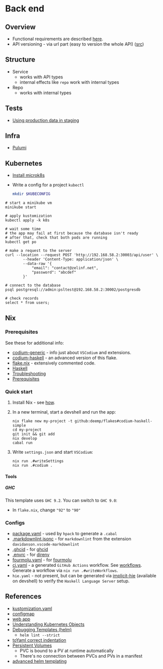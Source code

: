 # Back end

## Overview

- Functional requirements are described [here](https://github.com/fullstack-development/haskell-internship/blob/master/server-task.md).
- API versioning - via url part (easy to version the whole API) ([src](https://usecsv.com/community/api-versioning))

## Structure

- Service
  - works with API types
  - internal effects like `repo` work with internal types
- Repo
  - works with internal types

## Tests

- [Using production data in staging](https://help.cloud66.com/docs/databases/using-master-data-staging)

## Infra

- [Pulumi](https://www.pulumi.com/)

## Kubernetes

- [Install microk8s](https://microk8s.io/docs/getting-started)

- Write a config for a project `kubectl`

    ```sh
    mkdir $KUBECONFIG
    ```

```console
# start a minikube vm
minikube start

# apply kustomization
kubectl apply -k k8s

# wait some time
# the app may fail at first because the database isn't ready
# after that, check that both pods are running
kubectl get po

# make a request to the server
curl --location --request POST 'http://192.168.58.2:30003/api/user' \
        --header 'Content-Type: application/json' \
        --data-raw '{
            "email": "contact@zelinf.net",
            "password": "abcdef"
        }'

# connect to the database
psql postgresql://admin:psltest@192.168.58.2:30002/postgresdb

# check records
select * from users;
```

## Nix

### Prerequisites

See these for additional info:

- [codium-generic](https://github.com/deemp/flakes/tree/main/templates/codium/generic#readme) - info just about `VSCodium` and extensions.
- [codium-haskell](https://github.com/deemp/flakes/tree/main/templates/codium/haskell#readme) - an advanced version of this flake.
- [flake.nix](./flake.nix) - extensively commented code.
- [Haskell](https://github.com/deemp/flakes/blob/main/README/Haskell.md)
- [Troubleshooting](https://github.com/deemp/flakes/blob/main/README/Troubleshooting.md)
- [Prerequisites](https://github.com/deemp/flakes#prerequisites)

### Quick start

1. Install Nix - see [how](https://github.com/deemp/flakes/blob/main/README/InstallNix.md).

1. In a new terminal, start a devshell and run the app:

    ```console
    nix flake new my-project -t github:deemp/flakes#codium-haskell-simple
    cd my-project
    git init && git add
    nix develop
    cabal run
    ```

1. Write `settings.json` and start `VSCodium`:

    ```console
    nix run .#writeSettings
    nix run .#codium .
    ```

#### Tools

##### GHC

This template uses `GHC 9.2`. You can switch to `GHC 9.0`:

- In `flake.nix`, change `"92"` to `"90"`

### Configs

- [package.yaml](./package.yaml) - used by `hpack` to generate a `.cabal`
- [.markdownlint.jsonc](./.markdownlint.jsonc) - for `markdownlint` from the extension `davidanson.vscode-markdownlint`
- [.ghcid](./.ghcid) - for [ghcid](https://github.com/ndmitchell/ghcid)
- [.envrc](./.envrc) - for [direnv](https://github.com/direnv/direnv)
- [fourmolu.yaml](./fourmolu.yaml) - for [fourmolu](https://github.com/fourmolu/fourmolu#configuration)
- [ci.yaml](.github/workflows/ci.yaml) - a generated `GitHub Actions` workflow. See [workflows](https://github.com/deemp/flakes/tree/main/workflows). Generate a workflow via `nix run .#writeWorkflows`.
- `hie.yaml` - not present, but can be generated via [implicit-hie](https://github.com/Avi-D-coder/implicit-hie) (available on devshell) to verify the `Haskell Language Server` setup.

## References

- [kustomization.yaml](https://kubernetes.io/docs/tasks/manage-kubernetes-objects/kustomization/)
- [configmap](https://kubernetes.io/docs/tasks/configure-pod-container/configure-pod-configmap/#create-a-configmap-from-generator)
- [web app](https://www.endpointdev.com/blog/2022/01/kubernetes-101/)
- [Understanding Kubernetes Objects](https://kubernetes.io/docs/concepts/overview/working-with-objects/kubernetes-objects/)
- [Debugging Templates (helm)](https://helm.sh/docs/chart_template_guide/debugging/)
  - `helm lint --strict`
- [toYaml correct indentation](https://stackoverflow.com/questions/73660380/helm-toyaml-indenting-dictionary-map-correctly)
- [Persistent Volumes](https://kubernetes.io/docs/concepts/storage/persistent-volumes)
  - PVC is bound to a PV at runtime automatically
  - There's no connection between PVCs and PVs in a manifest
- [advanced helm templating](https://blog.palark.com/advanced-helm-templating/)

